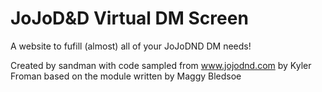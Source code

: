 # JoJoD&D Virtual DM Screen
A website to fufill (almost) all of your JoJoDND DM needs!

Created by sandman with code sampled from www.jojodnd.com by Kyler Froman based on the module written by Maggy Bledsoe
